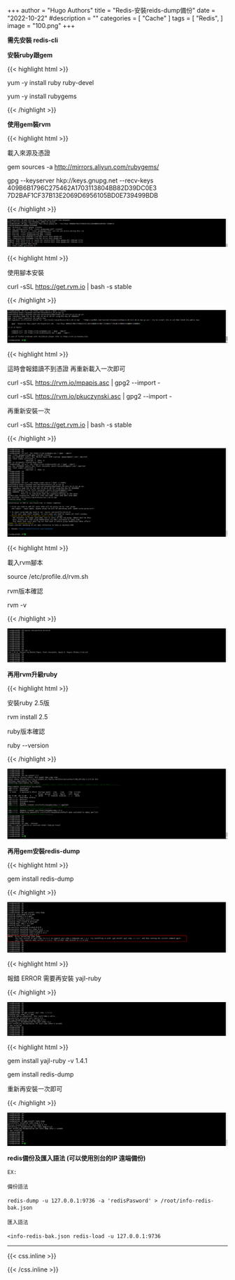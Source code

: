+++
author = "Hugo Authors"
title = "Redis-安裝reids-dump備份"
date = "2022-10-22"
#description = ""
categories = [
    "Cache"
]
tags = [
    "Redis",
]
image = "100.png"
+++

**需先安裝 redis-cli**

**安裝ruby跟gem**

{{< highlight html >}}

yum -y install ruby ruby-devel

yum -y install rubygems

{{< /highlight >}}

**使用gem裝rvm**

{{< highlight html >}}

載入來源及憑證

gem sources -a http://mirrors.aliyun.com/rubygems/

gpg --keyserver hkp://keys.gnupg.net --recv-keys 409B6B1796C275462A1703113804BB82D39DC0E3 7D2BAF1CF37B13E2069D6956105BD0E739499BDB

{{< /highlight >}}

![](201.png)

{{< highlight html >}}

使用腳本安裝

curl -sSL https://get.rvm.io | bash -s stable

{{< /highlight >}}

![](202.png)

{{< highlight html >}}

這時會報錯讀不到憑證 再重新載入一次即可

curl -sSL https://rvm.io/mpapis.asc | gpg2 --import -

curl -sSL https://rvm.io/pkuczynski.asc | gpg2 --import -

再重新安裝一次

curl -sSL https://get.rvm.io | bash -s stable

{{< /highlight >}}

![](203.png)

{{< highlight html >}}

載入rvm腳本

source /etc/profile.d/rvm.sh

rvm版本確認

rvm -v

{{< /highlight >}}

![](204.png)

**再用rvm升級ruby**

{{< highlight html >}}

安裝ruby 2.5版

rvm install 2.5

ruby版本確認

ruby --version

{{< /highlight >}}

![](205.png)

**再用gem安裝redis-dump**

{{< highlight html >}}

gem install redis-dump

{{< /highlight >}}

![](206.png)

{{< highlight html >}}

報錯 ERROR 需要再安裝 yajl-ruby

{{< /highlight >}}

![](207.png)

{{< highlight html >}}

gem install yajl-ruby -v 1.4.1

gem install redis-dump

重新再安裝一次即可

{{< /highlight >}}

![](208.png)

**redis備份及匯入語法 (可以使用別台的IP 遠端備份)**

    EX:
    
    備份語法
    
    redis-dump -u 127.0.0.1:9736 -a 'redisPasword' > /root/info-redis-bak.json
    
    匯入語法
    
    <info-redis-bak.json redis-load -u 127.0.0.1:9736
    

***

{{< css.inline >}}
<style>
.emojify {
	font-family: Apple Color Emoji, Segoe UI Emoji, NotoColorEmoji, Segoe UI Symbol, Android Emoji, EmojiSymbols;
	font-size: 2rem;
	vertical-align: middle;
}
@media screen and (max-width:650px) {
  .nowrap {
    display: block;
    margin: 25px 0;
  }
}
</style>
{{< /css.inline >}}

